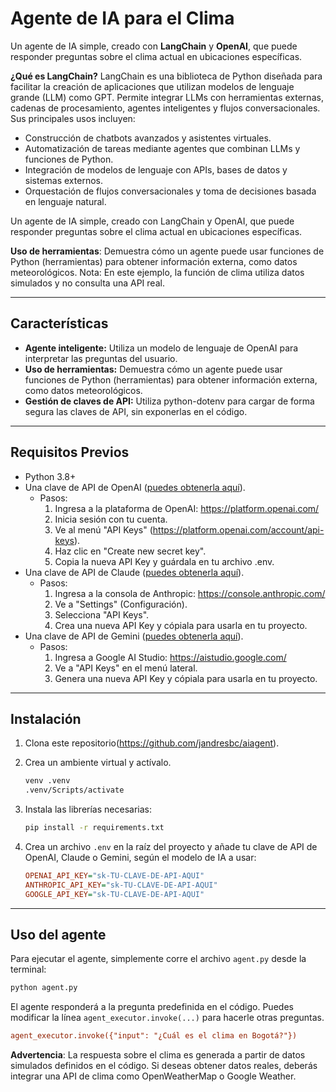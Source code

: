 # Agente de IA para el Clima

Un agente de IA simple, creado con **LangChain** y **OpenAI**, que puede responder preguntas sobre el clima actual en ubicaciones específicas.

**¿Qué es LangChain?**
LangChain es una biblioteca de Python diseñada para facilitar la creación de aplicaciones que utilizan modelos de lenguaje grande (LLM) como GPT. Permite integrar LLMs con herramientas externas, cadenas de procesamiento, agentes inteligentes y flujos conversacionales. Sus principales usos incluyen:

- Construcción de chatbots avanzados y asistentes virtuales.
- Automatización de tareas mediante agentes que combinan LLMs y funciones de Python.
- Integración de modelos de lenguaje con APIs, bases de datos y sistemas externos.
- Orquestación de flujos conversacionales y toma de decisiones basada en lenguaje natural.

Un agente de IA simple, creado con LangChain y OpenAI, que puede responder preguntas sobre el clima actual en ubicaciones específicas.

**Uso de herramientas**: Demuestra cómo un agente puede usar funciones de Python (herramientas) para obtener información externa, como datos meteorológicos.
Nota: En este ejemplo, la función de clima utiliza datos simulados y no consulta una API real.

---

## Características
- **Agente inteligente:** Utiliza un modelo de lenguaje de OpenAI para interpretar las preguntas del usuario.
- **Uso de herramientas:** Demuestra cómo un agente puede usar funciones de Python (herramientas) para obtener información externa, como datos meteorológicos.
- **Gestión de claves de API:** Utiliza python-dotenv para cargar de forma segura las claves de API, sin exponerlas en el código.

---

## Requisitos Previos
- Python 3.8+
- Una clave de API de OpenAI ([puedes obtenerla aquí](https://platform.openai.com/account/api-keys)).
    * Pasos:
        1. Ingresa a la plataforma de OpenAI: https://platform.openai.com/
        2. Inicia sesión con tu cuenta.
        3. Ve al menú "API Keys" (https://platform.openai.com/account/api-keys).
        4. Haz clic en "Create new secret key".
        5. Copia la nueva API Key y guárdala en tu archivo .env.
- Una clave de API de Claude ([puedes obtenerla aquí](https://console.anthropic.com/)).
    * Pasos:
        1. Ingresa a la consola de Anthropic: https://console.anthropic.com/
        2. Ve a "Settings" (Configuración).
        3. Selecciona "API Keys".
        4. Crea una nueva API Key y cópiala para usarla en tu proyecto.
- Una clave de API de Gemini ([puedes obtenerla aquí](https://aistudio.google.com/app/apikey)).
    * Pasos:
        1. Ingresa a Google AI Studio: https://aistudio.google.com/
        2. Ve a "API Keys" en el menú lateral.
        3. Genera una nueva API Key y cópiala para usarla en tu proyecto.
---

## Instalación
1. Clona este repositorio(https://github.com/jandresbc/aiagent).
2. Crea un ambiente virtual y actívalo.
    ```bash
    venv .venv
    .venv/Scripts/activate
    ```
3. Instala las librerías necesarias:
    ```bash
    pip install -r requirements.txt
    ```
4. Crea un archivo `.env` en la raíz del proyecto y añade tu clave de API de OpenAI, Claude o Gemini, según el modelo de IA a usar:

    ```ini
    OPENAI_API_KEY="sk-TU-CLAVE-DE-API-AQUI"
    ANTHROPIC_API_KEY="sk-TU-CLAVE-DE-API-AQUI"
    GOOGLE_API_KEY="sk-TU-CLAVE-DE-API-AQUI"
    ```

---

## Uso del agente
Para ejecutar el agente, simplemente corre el archivo `agent.py` desde la terminal:

```bash
python agent.py
```

El agente responderá a la pregunta predefinida en el código. Puedes modificar la línea `agent_executor.invoke(...)` para hacerle otras preguntas.

```ini
agent_executor.invoke({"input": "¿Cuál es el clima en Bogotá?"})
```

**Advertencia**: La respuesta sobre el clima es generada a partir de datos simulados definidos en el código. Si deseas obtener datos reales, deberás integrar una API de clima como OpenWeatherMap o Google Weather.